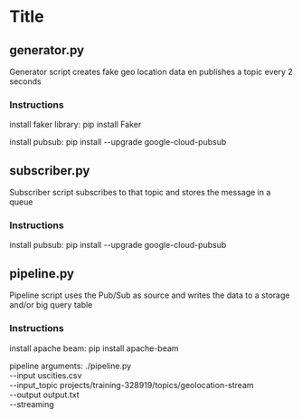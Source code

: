 # Title

## generator.py

Generator script creates fake geo location data en publishes a topic every 2 seconds

### Instructions

install faker library: pip install Faker

install pubsub: pip install --upgrade google-cloud-pubsub

## subscriber.py

Subscriber script subscribes to that topic and stores the message in a queue

### Instructions

install pubsub: pip install --upgrade google-cloud-pubsub

## pipeline.py

Pipeline script uses the Pub/Sub as source and writes the data to a storage and/or big query table

### Instructions

install apache beam: pip install apache-beam

pipeline arguments:
./pipeline.py \
--input uscities.csv \
--input_topic projects/training-328919/topics/geolocation-stream \
--output output.txt \
--streaming
